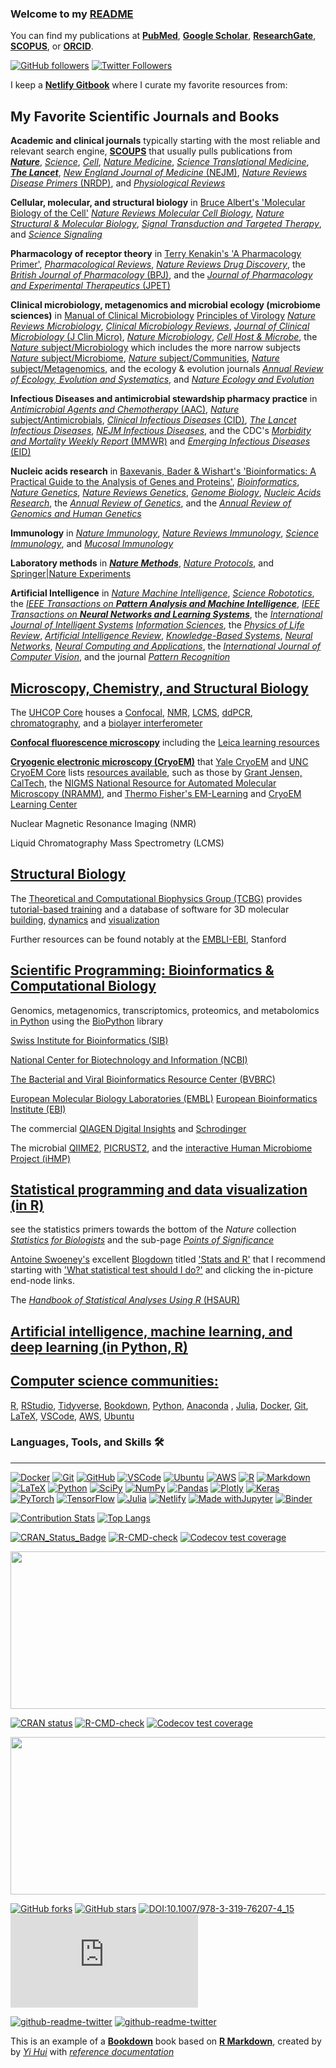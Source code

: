 ### Welcome to my [README](https://jkmcpherson.github.io/jkmcpherson/)

You can find my publications at [**PubMed**](https://www.ncbi.nlm.nih.gov/myncbi/1XeOuqmaFjg5z/bibliography/public/), [**Google Scholar**](https://scholar.google.com/citations?user=MsZPCoIAAAAJ&hl=en), [**ResearchGate**](https://www.researchgate.net/profile/Jacob-Mcpherson), [**SCOPUS**](https://www.scopus.com/authid/detail.uri?authorId=57204192355), or [**ORCID**](https://orcid.org/0000-0001-5486-4945).

[![GitHub followers](https://img.shields.io/github/followers/jkmcpherson.svg?style=social&label=Follow&maxAge=2592000)](https://github.com/jkmcpherson?tab=followers)
[![Twitter Followers](https://badgen.net/twitter/follow/jk_mcpherson)](https://twitter.com/jk_mcpherson)

I keep a [**Netlify Gitbook**](https://jkmcpherson.netlify.app/) where I curate my favorite resources from: 

My Favorite Scientific Journals and Books
---

**Academic and clinical journals** typically starting with the most reliable and relevant search engine, 
 [**SCOUPS**](https://www.scopus.com/) that usually pulls publications from 
 [***Nature***](https://www.nature.com/), 
 [*Science*](https://www.science.org/), 
 [*Cell*](https://www.cell.com/), 
 [*Nature Medicine*](https://www.nature.com/nm/), 
 [*Science Translational Medicine*](https://www.science.org/journal/stm), 
 [***The Lancet***](https://www.thelancet.com/), 
 [*New England Journal of Medicine* (NEJM)](https://www.nejm.org/), 
 [*Nature Reviews Disease Primers* (NRDP)](https://www.nature.com/nrdp/), and 
 [*Physiological Reviews*](https://journals.physiology.org/journal/physrev)

**Cellular, molecular, and structural biology** in 
[Bruce Albert's 'Molecular Biology of the Cell'](https://brucealberts.ucsf.edu/current-projects/molecular-biology-of-the-cell/)
[*Nature Reviews Molecular Cell Biology*](https://www.nature.com/nrm/), 
[*Nature Structural & Molecular Biology*](https://www.nature.com/nsmb/), 
[*Signal Transduction and Targeted Therapy*](https://www.nature.com/sigtrans/), and
[*Science Signaling*](https://www.science.org/journal/signaling)

**Pharmacology of receptor theory** in 
[Terry Kenakin's 'A Pharmacology Primer'](https://www.sciencedirect.com/book/9780128139578/a-pharmacology-primer), 
[*Pharmacological Reviews*](https://pharmrev.aspetjournals.org/), 
[*Nature Reviews Drug Discovery*](https://www.nature.com/nrd/), the 
[*British Journal of Pharmacology* (BPJ)](https://bpspubs.onlinelibrary.wiley.com/journal/14765381), and the 
[*Journal of Pharmacology and Experimental Therapeutics* (JPET)](https://www.aspet.org/aspet/journals/the-journal-of-pharmacology-and-experimental-therapeutics) 

**Clinical microbiology, metagenomics and microbial ecology (microbiome sciences)** in 
[Manual of Clinical Microbiology](https://www.amazon.com/Clinical-Microbiology-Twelfth-Michael-Pfaller/dp/1555819834)
[Principles of Virology](https://www.amazon.com/Principles-Virology-Multi-ASM-Books/dp/1683670329/)
[*Nature Reviews Microbiology*](https://www.nature.com/nrmicro/), 
[*Clinical Microbiology Reviews*](https://journals.asm.org/journal/cmr), 
[*Journal of Clinical Microbiology* (J Clin Micro)](https://journals.asm.org/journal/jcm), 
[*Nature Microbiology*](https://www.nature.com/nmicrobiol/), 
[*Cell Host & Microbe*](https://www.cell.com/cell-host-microbe/), the
[*Nature* subject/Microbiology](https://www.nature.com/subjects/microbiology/nature) which includes the more narrow subjects 
[*Nature* subject/Microbiome](https://www.nature.com/subjects/microbiome/nature), 
[*Nature* subject/Communities](https://www.nature.com/subjects/communities/nature), 
[*Nature* subject/Metagenomics](https://www.nature.com/subjects/metagenomics/nature), and the ecology & evolution journals
[*Annual Review of Ecology, Evolution and Systematics*](https://www.annualreviews.org/journal/ecolsys), and 
[*Nature Ecology and Evolution*](https://www.nature.com/natecolevol/)
 
**Infectious Diseases and antimicrobial stewardship pharmacy practice** in 
[*Antimicrobial Agents and Chemotherapy* (AAC)](https://journals.asm.org/journal/aac), 
[*Nature* subject/Antimicrobials](https://www.nature.com/subjects/antimicrobials/nature), 
[*Clinical Infectious Diseases* (CID)](https://academic.oup.com/cid), 
[*The Lancet Infectious Diseases*](https://www.thelancet.com/journals/laninf/home), 
[*NEJM Infectious Diseases*](https://www.nejm.org/infectious-disease), and the CDC's 
[*Morbidity and Mortality Weekly Report* (MMWR)](https://www.cdc.gov/mmwr/) and
[*Emerging Infectious Diseases* (EID)](https://wwwnc.cdc.gov/eid/)

**Nucleic acids research** in 
[Baxevanis, Bader & Wishart's 'Bioinformatics: A Practical Guide to the Analysis of Genes and Proteins'](https://www.amazon.com/Bioinformatics-Practical-Guide-Analysis-Proteins/dp/1119335582/), 
[*Bioinformatics*](https://academic.oup.com/bioinformatics/), 
[*Nature Genetics*](https://www.nature.com/ng/), 
[*Nature Reviews Genetics*](https://www.nature.com/nrg/), 
[*Genome Biology*](https://genomebiology.biomedcentral.com/), 
[*Nucleic Acids Research*](https://academic.oup.com/nar/), the 
[*Annual Review of Genetics*](https://www.annualreviews.org/journal/genet), and the 
[*Annual Review of Genomics and Human Genetics*](https://www.annualreviews.org/journal/genom) 

**Immunology** in 
[*Nature Immunology*](https://www.nature.com/ni/), 
[*Nature Reviews Immunology*](https://www.nature.com/nri/), 
[*Science Immunology*](https://www.science.org/toc/sciimmunol/current), and 
[*Mucosal Immunology*](https://www.nature.com/mi/)

**Laboratory methods** in 
[***Nature Methods***](https://www.nature.com/nmeth/), 
[*Nature Protocols*](https://www.nature.com/nprot/), and 
[Springer|Nature Experiments](https://experiments.springernature.com/)

**Artificial Intelligence** in 
[*Nature Machine Intelligence*](https://www.nature.com/natmachintell/), 
[*Science Robototics*](https://www.science.org/journal/scirobotics), the 
[*IEEE Transactions on **Pattern Analysis and Machine Intelligence***](https://ieeexplore.ieee.org/xpl/RecentIssue.jsp?punumber=34),
[*IEEE Transactions on **Neural Networks and Learning Systems***](https://ieeexplore.ieee.org/xpl/RecentIssue.jsp?punumber=5962385), the 
[*International Journal of Intelligent Systems*](https://onlinelibrary.wiley.com/journal/1098111x)
[*Information Sciences*](https://www.journals.elsevier.com/information-sciences), the 
[*Physics of Life Review*](https://www.sciencedirect.com/journal/physics-of-life-reviews), 
[*Artificial Intelligence Review*](https://www.springer.com/journal/10462), 
[*Knowledge-Based Systems*](https://www.journals.elsevier.com/knowledge-based-systems), 
[*Neural Networks*](https://www.journals.elsevier.com/neural-networks),
[*Neural Computing and Applications*](https://www.springer.com/journal/521), the 
[*International Journal of Computer Vision*](https://www.springer.com/journal/11263), and the journal
[*Pattern Recognition*](https://www.sciencedirect.com/journal/pattern-recognition)

[**Microscopy, Chemistry, and Structural Biology**]()
---

The [UHCOP Core](https://uh.edu/pharmacy/research/core-lab/) houses a [Confocal](https://www.leica-microsystems.com/products/confocal-microscopes/p/stellaris-sted/), [NMR](https://www.jeolusa.com/PRODUCTS/Nuclear-Magnetic-Resonance/JNM-ECZL-series-FT-NMR), [LCMS](https://sciex.com/products/mass-spectrometers/triple-quad-systems/triple-quad-5500-system), [ddPCR](https://www.bio-rad.com/en-us/life-science/digital-pcr/qx200-ddpcr-system-with-automated-droplet-generator), [chromatography](https://www.bionity.com/en/products/128437/aekta-pure-flexible-and-intuitive-protein-purification-system.html), and a [biolayer interferometer](https://www.sartorius.com/en/products/protein-analysis/octet-bli-detection/octet-label-free-detection-systems)

[**Confocal fluorescence microscopy**]() including the [Leica learning resources](https://www.leica-microsystems.com/science-lab/science-lab-home)

[**Cryogenic electronic microscopy (CryoEM)**]() that [Yale CryoEM](https://cryoem.yale.edu/cryo-em/workshops-and-online-courses) and [UNC CryoEM Core](https://www.med.unc.edu/cryo-em/) lists [resources available](https://www.med.unc.edu/cryo-em/cryoem-links-and-resources/), such as those by [Grant Jensen, CalTech](https://cryo-em-course.caltech.edu/), the [NIGMS National Resource for Automated Molecular Microscopy (NRAMM)](https://nramm.nysbc.org/workshops-and-courses/), and [Thermo Fisher's EM-Learning](https://em-learning.com/) and [CryoEM Learning Center](https://www.thermofisher.com/us/en/home/electron-microscopy/life-sciences/learning-center.html)

Nuclear Magnetic Resonance Imaging (NMR)

Liquid Chromatography Mass Spectrometry (LCMS)

[**Structural Biology**]()
---
The [Theoretical and Computational Biophysics Group (TCBG)]() provides [tutorial-based training](https://www.ks.uiuc.edu/Training/Tutorials/) and a database of software for 3D molecular [building](https://www.ks.uiuc.edu/Development/biosoftdb/biosoft.cgi?&category=3), [dynamics](https://www.ks.uiuc.edu/Development/biosoftdb/biosoft.cgi?&category=2) and [visualization](https://www.ks.uiuc.edu/Development/biosoftdb/biosoft.cgi?&category=1)

Further resources can be found notably at the [EMBLI-EBI](https://www.ebi.ac.uk/training/search-results?query=structural-biology), Stanford

[**Scientific Programming: Bioinformatics & Computational Biology**]()
---
  
Genomics, metagenomics, transcriptomics, proteomics, and metabolomics [in Python](https://www.python.org/) using the [BioPython](https://biopython.org/) library

[Swiss Institute for Bioinformatics (SIB)](https://www.sib.swiss/)
    
[National Center for Biotechnology and Information (NCBI)](https://ncbiinsights.ncbi.nlm.nih.gov/)
  
[The Bacterial and Viral Bioinformatics Resource Center (BVBRC)](https://www.bv-brc.org/)
    
[European Molecular Biology Laboratories (EMBL)](https://www.embl.org/) [European Bioinformatics Institute (EBI)](https://www.ebi.ac.uk/research)
  
The commercial [QIAGEN Digital Insights](https://digitalinsights.qiagen.com/) and [Schrodinger](https://www.schrodinger.com/)
  
The microbial [QIIME2](https://qiime2.org/), [PICRUST2](https://github.com/picrust/picrust2), and the [interactive Human Microbiome Project (iHMP)](https://portal.hmpdacc.org/)

[**Statistical programming and data visualization (in R)**]()
---
see the statistics primers towards the bottom of the *Nature* collection [*Statistics for Biologists*](https://www.nature.com/collections/qghhqm) and the sub-page [*Points of Significance*](https://www.nature.com/collections/qghhqm/pointsofsignificance)

[Antoine Swoeney's](https://antoinesoetewey.com/) excellent [Blogdown](https://github.com/rstudio/blogdown) titled ['Stats and R'](https://github.com/AntoineSoetewey/statsandr) that I recommend starting with ['What statistical test should I do?'](https://statsandr.com/blog/what-statistical-test-should-i-do/) and clicking the in-picture end-node links. 

The [*Handbook of Statistical Analyses Using R* (HSAUR)](https://rdrr.io/cran/HSAUR/)


[**Artificial intelligence, machine learning, and deep learning (in Python, R)**]()
---


[**Computer science communities:**]()
---
[R](https://www.r-project.org/), [RStudio](https://www.rstudio.com/), [Tidyverse](https://www.tidyverse.org/), [Bookdown](https://bookdown.org/), [Python](https://www.python.org/), [Anaconda](https://www.anaconda.com/) , [Julia](https://julialang.org/), [Docker](https://www.docker.com/), [Git](https://git-scm.com/), [LaTeX](https://www.latex-project.org/), [VSCode](https://code.visualstudio.com/), [AWS](https://aws.amazon.com/), [Ubuntu](https://www.ubuntu.com)


### Languages, Tools, and Skills 🛠
---
[![Docker](https://img.shields.io/badge/docker-%230db7ed.svg?style=for-the-badge&logo=docker&logoColor=white)](https://www.docker.com/)
[![Git](https://img.shields.io/badge/git-%23F05033.svg?style=for-the-badge&logo=git&logoColor=white)](https://git-scm.com/)
[![GitHub](https://img.shields.io/badge/GitHub-100000?style=for-the-badge&logo=github&logoColor=white)](https://github.com/)
[![VSCode](https://img.shields.io/badge/vs%20code-007ACC?style=for-the-badge&logo=visual%20studio%20code&logoColor=white)](https://code.visualstudio.com/)
[![Ubuntu](https://img.shields.io/badge/Ubuntu-E95420?style=for-the-badge&logo=ubuntu&logoColor=white)](https://www.ubuntu.com)
[![AWS](https://img.shields.io/badge/AWS-%23FF9900.svg?style=for-the-badge&logo=amazon-aws&logoColor=white)](https://aws.amazon.com/)
[![R](https://img.shields.io/badge/r-%23276DC3.svg?style=for-the-badge&logo=r&logoColor=white)](https://www.r-project.org/)
[![Markdown](https://img.shields.io/badge/markdown-%23000000.svg?style=for-the-badge&logo=markdown&logoColor=white)](https://www.markdownguide.org/)
[![LaTeX](https://img.shields.io/badge/latex-%23008080.svg?style=for-the-badge&logo=latex&logoColor=white)](https://www.latex-project.org/)
[![Python](https://img.shields.io/badge/python-3670A0?style=for-the-badge&logo=python&logoColor=ffdd54)](https://www.python.org/)
[![SciPy](https://img.shields.io/badge/SciPy-%230C55A5.svg?style=for-the-badge&logo=scipy&logoColor=%white)](https://scipy.org/)
[![NumPy](https://img.shields.io/badge/numpy-%23013243.svg?style=for-the-badge&logo=numpy&logoColor=white)](https://numpy.org)
[![Pandas](https://img.shields.io/badge/pandas-%23150458.svg?style=for-the-badge&logo=pandas&logoColor=white)](https://pandas.pydata.org)
[![Plotly](https://img.shields.io/badge/Plotly-%233F4F75.svg?style=for-the-badge&logo=plotly&logoColor=white)](https://plotly.com)
[![Keras](https://img.shields.io/badge/Keras-%23D00000.svg?style=for-the-badge&logo=Keras&logoColor=white)](https://keras.io)
[![PyTorch](https://img.shields.io/badge/PyTorch-%23EE4C2C.svg?style=for-the-badge&logo=PyTorch&logoColor=white)](https://pytorch.org)
[![TensorFlow](https://img.shields.io/badge/TensorFlow-%23FF6F00.svg?style=for-the-badge&logo=TensorFlow&logoColor=white)](https://www.tensorflow.org)
[![Julia](https://img.shields.io/badge/-Julia-9558B2?style=for-the-badge&logo=julia&logoColor=white)](https://julialang.org/)
[![Netlify](https://img.shields.io/badge/netlify-%23000000.svg?style=for-the-badge&logo=netlify&logoColor=#00C7B7)](https://www.netlify.com/)
[![Made withJupyter](https://img.shields.io/badge/Made%20with-Jupyter-orange?style=for-the-badge&logo=Jupyter)](https://jupyter.org/try)
[![Binder](https://mybinder.org/badge_logo.svg)](https://mybinder.org/)

[![Contribution Stats](https://github-contribution-stats.vercel.app/api/?username=jkmcpherson)](https://github.com/LordDashMe/github-contribution-stats/)
[![Top Langs](https://github-readme-stats.vercel.app/api/top-langs/?username=jkmcpherson&layout=default)](https://github.com/anuraghazra/github-readme-stats)

<!-- badges: start -->
[![CRAN_Status_Badge](https://www.r-pkg.org/badges/version/ggplot2)](https://cran.r-project.org/package=ggplot2)
[![R-CMD-check](https://github.com/tidyverse/ggplot2/workflows/R-CMD-check/badge.svg)](https://github.com/tidyverse/ggplot2/actions)
[![Codecov test
coverage](https://codecov.io/gh/tidyverse/ggplot2/branch/main/graph/badge.svg)](https://app.codecov.io/gh/tidyverse/ggplot2?branch=main)
<!-- badges: end -->
<a href="https://github.com/rstudio/cheatsheets/blob/master/data-visualization.pdf"><img src="https://raw.githubusercontent.com/rstudio/cheatsheets/master/pngs/thumbnails/data-visualization-cheatsheet-thumbs.png" width="630" height="252"/></a>

<!-- badges: start -->
[![CRAN status](https://www.r-pkg.org/badges/version/dplyr)](https://cran.r-project.org/package=purrr)
[![R-CMD-check](https://github.com/tidyverse/purrr/actions/workflows/R-CMD-check.yaml/badge.svg)](https://github.com/tidyverse/purrr/actions/workflows/R-CMD-check.yaml)
[![Codecov test coverage](https://codecov.io/gh/tidyverse/purrr/branch/main/graph/badge.svg)](https://app.codecov.io/gh/tidyverse/purrr?branch=main)
<!-- badges: end -->
<a href="https://github.com/rstudio/cheatsheets/blob/main/purrr.pdf"><img src="https://raw.githubusercontent.com/rstudio/cheatsheets/main/pngs/thumbnails/purrr-cheatsheet-thumbs.png" width="630" height="252"/></a>


[![GitHub forks](https://img.shields.io/github/forks/jkmcpherson/jkmcpherson?style=social&label=Fork&maxAge=2592000)](https://GitHub.com/jkmcpherson/jkmcpherson/)
[![GitHub stars](https://img.shields.io/github/stars/jkmcpherson/jkmcpherson?style=social&label=Star&maxAge=2592000)](https://GitHub.com/jkmcpherson/jkmcpherson/)
[![DOI:10.1007/978-3-319-76207-4_15](https://zenodo.org/badge/DOI/10.1007/978-3-319-76207-4_15.svg)](https://doi.org/10.1007/978-3-319-76207-4_15)
[![Citation Badge](https://api.juleskreuer.eu/citation-badge.php?doi=10.1126/science.1058040)](https://juleskreuer.eu/projekte/citation-badge/)

[![github-readme-twitter](https://github-readme-twitter.gazf.vercel.app/api?id=nature)](https://twitter.com/Nature) 
[![github-readme-twitter](https://github-readme-twitter.gazf.vercel.app/api?id=thelancet)](https://twitter.com/TheLancet) 

This is an example of a [**Bookdown**](https://github.com/rstudio/bookdown) book based on [**R Markdown**](https://github.com/rstudio/rmarkdown), created by by [*Yi Hui*](https://bookdown.org/yihui/bookdown/) with [*reference documentation*](https://pkgs.rstudio.com/bookdown)
